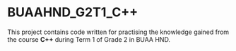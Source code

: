 # BUAAHND_G2T1_C++

This project contains code written for practising the knowledge gained from the course **C++** during Term 1 of Grade 2 in BUAA HND.